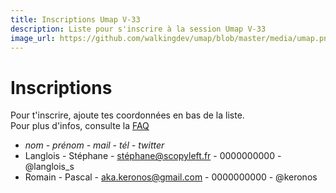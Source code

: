```yaml
---
title: Inscriptions Umap V-33
description: Liste pour s'inscrire à la session Umap V-33
image_url: https://github.com/walkingdev/umap/blob/master/media/umap.png?raw=true
---
```


# Inscriptions

Pour t'inscrire, ajoute tes coordonnées en bas de la liste.  
Pour plus d'infos, consulte la [FAQ](http://walkingdev.fr/#walkingdev/elm/blob/master/v33.md)  

* *nom - prénom - mail - tél - twitter*
* Langlois - Stéphane - stéphane@scopyleft.fr - 0000000000 - @langlois_s
* Romain - Pascal - aka.keronos@gmail.com - 0000000000 - @keronos 
